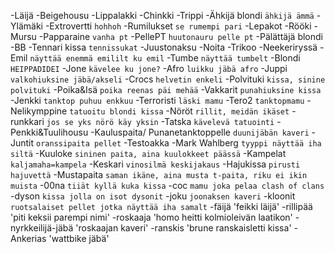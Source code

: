 -Läijä
-Beigehousu
-Lippalakki
-Chinkki
-Trippi
-Ähkijä blondi `ähkijä ämmä`
-Ylämäki
-Extrovertti `hohhoh`
-Rumilukset `se rumempi pari`
-Lepakot
-Rööki
-Mursu
-Papparaine `vanha pt`
-PellePT `huutonauru pelle pt`
-Pälättäjä blondi
-BB
-Tennari kissa `tennissukat`
-Juustonaksu
-Noita
-Trikoo
-Neekeriryssä
-Emil `näyttää enemmä emililt ku emil`
-Tumbe `näyttää tumbelt`
-Blondi `HEIPPADIDEI`
-Jone `kävelee ku jone?`
-Afro `luikku jäbä afro`
-Juppi `valkohiuksine jäbä/akseli`
-Crocs `helvetin enkeli`
-Polvituki `kissa, sinine polvituki`
-Poika&Isä `poika reenas päi mehää`
-Vakkarit `punahiuksine kissa`
-Jenkki `tanktop puhuu enkkuu`
-Terroristi `läski mamu`
-Tero2 `tanktopmamu`
-Nelikymppine `tatuoitu blondi kissa`
-Nöröt `rillit, meidän ikäset`
-runkkari `jos se yks nörö käy yksin`
-Tatska `kävelevä tatuointi`
-Penkki&Tuulihousu
-Kauluspaita/ Punanetanktoppelle `duunijäbän kaveri`
-Juntit `oranssipaita pellet`
-Testoakka
-Mark Wahlberg `tyyppi näyttää iha siltä`
-Kuuloke `sininen paita, aina kuulokkeet päässä`
-Kampelat `kaljamaha=kampela`
-Keskari `vinosilmä keskijakaus`
-Hajukissa `pirusti hajuvettä`
-Mustapaita `saman ikäne, aina musta t-paita, riku ei ikin muista`
-00na `tiiät kyllä kuka kissa`
-coc `mamu joka pelaa clash of clans`
-dyson `kissa jolla on isot dysonit`
-joku `joonaksen kaveri`
-kloonit `ruotsalaiset pellet jotka näyttää iha samalt`
-fäijä 'feikki läijä'
-rillipää 'piti keksii parempi nimi'
-roskaaja 'homo heitti kolmioleivän laatikon'
-nyrkkeilijä-jäbä 'roskaajan kaveri'
-ranskis 'brune ranskaisletti kissa'
-Ankerias 'wattbike jäbä'
